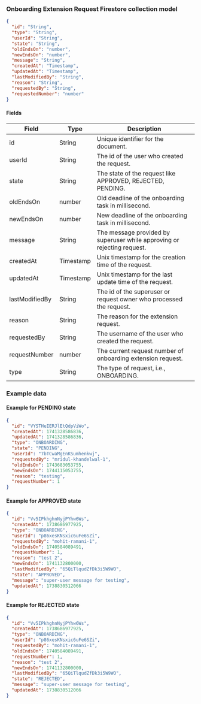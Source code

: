 
### Onboarding Extension Request Firestore collection model

```json
{
  "id": "String",
  "type": "String",
  "userId": "String",
  "state": "String",
  "oldEndsOn": "number",
  "newEndsOn": "number",
  "message": "String",
  "createdAt": "Timestamp",
  "updatedAt": "Timestamp",
  "lastModifiedBy": "String",
  "reason": "String",
  "requestedBy": "String",
  "requestedNumber": "number"
}
```

#### Fields

| Field         | Type      | Description                                                             |
| ------------- | --------- | ------------------------------------------------------------------------|
| id            | String    | Unique identifier for the document.                                     |
| userId        | String    | The id of the user who created the request.                             |
| state         | String    | The state of the request like APPROVED, REJECTED, PENDING.              | 
| oldEndsOn     | number    | Old deadline of the onboarding task in millisecond.                     |
| newEndsOn     | number    | New deadline of the onboarding task in millisecond.                     |
| message       | String    | The message provided by superuser while approving or rejecting request. | 
| createdAt     | Timestamp | Unix timestamp for the creation time of the request.                    |
| updatedAt     | Timestamp | Unix timestamp for the last update time of the request.                 |
| lastModifiedBy| String    | The id of the superuser or request owner who processed the request.     |  
| reason        | String    | The reason for the extension request.                                   |
| requestedBy   | String    | The username of the user who created the request.                       |
| requestNumber | number    | The current request number of onboarding extension request.             |
| type          | String    | The type of request, i.e., ONBOARDING.                                  |

### Example data

#### Example for PENDING state

```json
{
  "id": "VYSTHeIERJlEtQdpViWo",
  "createdAt": 1741328586836,
  "updatedAt": 1741328586836,
  "type": "ONBOARDING",
  "state": "PENDING",
  "userId": "7bTCwaMgEnKSumhenkwj",
  "requestedBy": "mridul-khandelwal-1",
  "oldEndsOn": 1743683053755,
  "newEndsOn": 1744115053755,
  "reason": "testing",
  "requestNumber": 1
}
```

#### Example for APPROVED state

```json
{
  "id": "Vv5IPkhghnNyjPYhw6Ws",
  "createdAt": 1738686977925,
  "type": "ONBOARDING",
  "userId": "p86xesKNsxic6uFe6SZi",
  "requestedBy": "mohit-ramani-1",
  "oldEndsOn": 1740584089491,
  "requestNumber": 1,
  "reason": "test 2",
  "newEndsOn": 1741132800000,
  "lastModifiedBy": "65QiTlqudZfDk3i5W9WO",
  "state": "APPROVED",
  "message": "super-user message for testing",
  "updatedAt": 1738830512066
}
```

#### Example for REJECTED state

```json
{
  "id": "Vv5IPkhghnNyjPYhw6Ws",
  "createdAt": 1738686977925,
  "type": "ONBOARDING",
  "userId": "p86xesKNsxic6uFe6SZi",
  "requestedBy": "mohit-ramani-1",
  "oldEndsOn": 1740584089491,
  "requestNumber": 1,
  "reason": "test 2",
  "newEndsOn": 1741132800000,
  "lastModifiedBy": "65QiTlqudZfDk3i5W9WO",
  "state": "REJECTED",
  "message": "super-user message for testing",
  "updatedAt": 1738830512066
}
```
